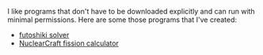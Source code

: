 I like programs that don't have to be downloaded explicitly and can run with minimal permissions. Here are some those programs that I've created:
- [futoshiki solver](futoshiki.html)
- [NuclearCraft fission calculator](nuclearcraft_fission.html)
